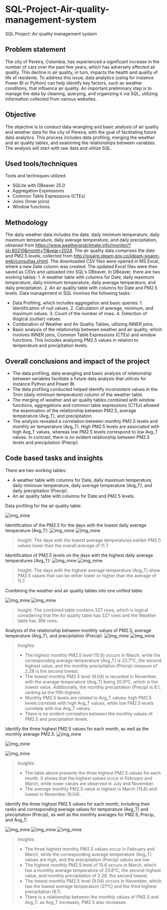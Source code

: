 # SQL-Project-Air-quality-management-system
SQL Project: Air quality management system

## **Problem statement**
The city of Pereira, Colombia, has experienced a significant increase in the number of cars over the past few years, which has adversely affected air quality. This decline in air quality, in turn, impacts the health and quality of life of residents. To address this issue, data analytics (using for instance Power BI or Python) can help identify key factors, such as weather conditions, that influence air quality.  An important preliminary step is to manage the data by cleaning, querying, and organizing it via SQL, utilizing information collected from various websites.

## **Objective**
The objective is to conduct data wrangling and basic analysis of air quality and weather data for the city of Pereira, with the goal of facilitating future data analytics. This process includes data profiling, merging the weather and air quality tables, and examining the relationships between variables. The analysis will start with raw data and utilize SQL. 

## **Used tools/techniques**
Tools and techniques utilized:
- SQLite with DBeaver 25.0
- Aggregation Expressions
- Common Table Expressions (CTEs)
- Joins (Inner joins)
- Window functions

## **Methodology**
The daily weather data includes the date, daily minimum temperature, daily maximum temperature, daily average temperature, and daily precipitation, obtained from https://www.weatherandclimate.info/monitor/?id=80210&month=11&year=2024. The air quality data comprises the date and PM2.5 levels, collected from http://sisaire.ideam.gov.co/ideam-sisaire-web/consultas.xhtml. The downloaded CSV files were opened in MS Excel, where a new Date column was created. The updated Excel files were then saved as CSVs and uploaded into SQL's DBeaver. In DBeaver, there are two working tables: 1. A weather table with columns for Date, daily maximum temperature, daily minimum temperature, daily average temperature, and daily precipitation. 2. An air quality table with columns for Date and PM2.5 levels. Data management in SQL involves the following tasks:


-	Data Profiling, which includes aggregation and basic queries: 1. Identification of null values. 2. Calculation of average, minimum, and maximum values. 3. Count of the number of rows. 4. Detection of illogical (outlier) values. 
-	Combination of Weather and Air Quality Tables, utilizing INNER joins.
-	Basic analysis of the relationship between weather and air quality, which involves INNER joins, Common Table Expressions (CTEs) and window functions. This includes analyzing PM2.5 values in relation to temperature and precipitation levels. 


## **Overall conclusions and impact of the project**
-	The data profiling, data wrangling and basic analysis of relationship between variables facilitate a future data analysis that utilices for instance Python and Power BI. 
-	The data profiling conducted helped identify inconsistent values in the Tmin (daily mínimum temperature) column of the weather table.
-	The merging of weather and air quality tables combined with window functions, aggregations and common table expressions (CTEs) allowed the examination of the relationship between PM2.5, average temperature (Avg_T), and precipitation.
-	The analysis revealed a correlation between monthly PM2.5 levels and monthly air temperature (Avg_T). High PM2.5 levels are associated with high Avg_T values, whereas low PM2.5 levels correspond to low Avg_T values. In contrast, there is no evident relationship between PM2.5 levels and precipitation (Precip). 


## **Code based tasks and insights** 

There are two working tables: 
-	A weather table with columns for Date, daily maximum temperature, daily minimum temperature, daily average temperature (Avg_T), and daily precipitation (Precip). 
-	An air quality table with columns for Date and PM2.5 levels.

Data profiling for the air quality table:

![img_mine](Img_4a.jpg)
 
Identification of the PM2.5 for the days with the lowest daily average temperature (Avg_T):
![img_mine](Img_4b.jpg)
![img_mine](Img_4c.jpg)

> Insight: 
> The days with the lowest average temperatures exhibit PM2.5 values lower than the overall average of 11.7.


Identification of PM2.5 levels on the days with the highest daily average temperatures (Avg_T):
![img_mine](Img_5a.jpg)
![img_mine](Img_5b.jpg)
> Insight: 
> The days with the highest average temperature (Avg_T) show PM2.5 values that can be either lower or higher than the average of 11.7.


Combining the weather and air quality tables into one unified table:

![img_mine](Img_6a.jpg)
![img_mine](Img_6b.jpg)
> Insight: 
> The combined table contains 327 rows, which is logical considering that the Air quality table has 327 rows and the Weather table has 366 rows.


Analysis of the relationship between monthly values of PM2.5, average temperature (Avg_T), and precipitation (Precip): 
![img_mine](Img_7a.jpg)
![img_mine](Img_7b.jpg)
> Insights: 
>- The highest monthly PM2.5 level (15.6) occurs in March, while the corresponding average temperature (Avg_T) is 23.7°C, the second highest value, and the monthly precipitation (Precip) measure of 2.28 is the second lowest.
>- The lowest monthly PM2.5 level (9.04) is recorded in November, with the average temperature (Avg_T) being 20.9°C, which is the lowest value. Additionally, the monthly precipitation (Precip) is 8.1, ranking as the fifth highest.
>- Monthly PM2.5 levels are related to Avg_T values: high PM2.5 levels correlate with high Avg_T values, while low PM2.5 levels correlate with low Avg_T values.
>- There is no evident correlation between the monthly values of PM2.5 and precipitation levels.



Identify the three highest PM2.5 values for each month, as well as the monthly average PM2.5:
![img_mine](Img_7c.jpg)

![img_mine](Img_8a.jpg)

![img_mine](Img_8b.jpg)
> Insights: 
>- The table above presents the three highest PM2.5 values for each month. It shows that the highest values occur in February and March, while lower values are observed in July and November.
>- The average monthly PM2.5 value is highest in March (15.6) and lowest in November (9.04).



Identify the three highest PM2.5 values for each month, including their ranks and corresponding average values for temperature (Avg_T) and precipitation (Precip), as well as the monthly averages for PM2.5, Precip, and Avg_T:

![img_mine](Img_8c.jpg)
![img_mine](Img_9a.jpg)
![img_mine](Img_9b.jpg)
> Insights: 
>- The three highest monthly PM2.5 values occur in February and March, while the corresponding average temperature (Avg_T) values are high, and the precipitation (Precip) values are low.
>- The highest monthly PM2.5 level of 15.6 occurs in March, which has a monthly average temperature of 23.6°C, the second highest value, and monthly precipitation of 2.28, the second lowest.
>- The lowest monthly PM2.5 level (9.04) occurs in November, which has the lowest average temperature (21°C) and the third highest precipitation (8.1). 
>- There is a relationship between the monthly values of PM2.5 and Avg_T: as Avg_T increases, PM2.5 also increases.





